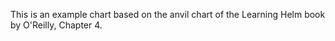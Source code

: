 This is an example chart based on the anvil chart of the Learning Helm book by O'Reilly, Chapter 4.
